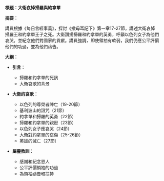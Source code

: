 **標題：大衛哀悼掃羅與約拿單**

**摘要：**

講員根據《每日言經事義》，探討《撒母耳記下》第一章17-27節，講述大衛哀悼掃羅王和約拿單王子之死。大衛讚揚掃羅和約拿單的英勇，呼籲以色列女子為他們哀哭，並紀念他們對國家的貢獻。講員強調，即使領袖有軟弱，我們仍應公平評價他們的功過，並為他們禱告。

**大綱：**

* **引言：**
    * 掃羅和約拿單的死訊
    * 大衛哀歌的背景

* **大衛的哀歌：**
    * 以色列的尊榮者陣亡（19-20節）
    * 基利波山的詛咒（21節）
    * 約拿單和掃羅的英勇（22節）
    * 掃羅和約拿單的親密（23節）
    * 以色列女子應哀哭（24節）
    * 大衛對約拿單的哀傷（25-26節）
    * 英雄的滅亡（27節）

* **屬靈教訓：**
    * 感謝和紀念恩人
    * 公平評價領袖的功過
    * 為領袖禱告和扶持